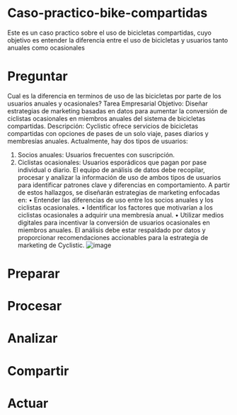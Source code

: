 # Caso-practico-bike-compartidas
Este es un caso practico sobre el uso de bicicletas compartidas, cuyo objetivo es entender la diferencia entre el uso de bicicletas y usuarios tanto anuales como ocasionales
# Preguntar
Cual es la diferencia en terminos de uso de las bicicletas por parte de los usuarios anuales y ocasionales?
Tarea Empresarial
Objetivo:
Diseñar estrategias de marketing basadas en datos para aumentar la conversión de ciclistas ocasionales en miembros anuales del sistema de bicicletas compartidas.
Descripción:
Cyclistic ofrece servicios de bicicletas compartidas con opciones de pases de un solo viaje, pases diarios y membresías anuales. Actualmente, hay dos tipos de usuarios:
1.	Socios anuales: Usuarios frecuentes con suscripción.
2.	Ciclistas ocasionales: Usuarios esporádicos que pagan por pase individual o diario.
El equipo de análisis de datos debe recopilar, procesar y analizar la información de uso de ambos tipos de usuarios para identificar patrones clave y diferencias en comportamiento. A partir de estos hallazgos, se diseñarán estrategias de marketing enfocadas en:
•	Entender las diferencias de uso entre los socios anuales y los ciclistas ocasionales.
•	Identificar los factores que motivarían a los ciclistas ocasionales a adquirir una membresía anual.
•	Utilizar medios digitales para incentivar la conversión de usuarios ocasionales en miembros anuales.
El análisis debe estar respaldado por datos y proporcionar recomendaciones accionables para la estrategia de marketing de Cyclistic.
![image](https://github.com/user-attachments/assets/aa50c1ae-a0e6-4a68-b7c4-70cb0cd54239)


# Preparar

# Procesar

# Analizar

# Compartir

# Actuar

